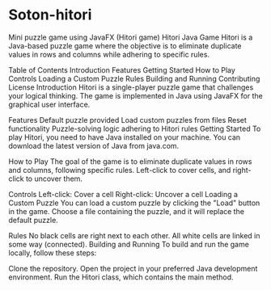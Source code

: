 # Soton-hitori
Mini puzzle game using JavaFX (Hitori game)
Hitori Java Game
Hitori is a Java-based puzzle game where the objective is to eliminate duplicate values in rows and columns while adhering to specific rules.

Table of Contents
Introduction
Features
Getting Started
How to Play
Controls
Loading a Custom Puzzle
Rules
Building and Running
Contributing
License
Introduction
Hitori is a single-player puzzle game that challenges your logical thinking. The game is implemented in Java using JavaFX for the graphical user interface.

Features
Default puzzle provided
Load custom puzzles from files
Reset functionality
Puzzle-solving logic adhering to Hitori rules
Getting Started
To play Hitori, you need to have Java installed on your machine. You can download the latest version of Java from java.com.

How to Play
The goal of the game is to eliminate duplicate values in rows and columns, following specific rules. Left-click to cover cells, and right-click to uncover them.

Controls
Left-click: Cover a cell
Right-click: Uncover a cell
Loading a Custom Puzzle
You can load a custom puzzle by clicking the "Load" button in the game. Choose a file containing the puzzle, and it will replace the default puzzle.

Rules
No black cells are right next to each other.
All white cells are linked in some way (connected).
Building and Running
To build and run the game locally, follow these steps:

Clone the repository.
Open the project in your preferred Java development environment.
Run the Hitori class, which contains the main method.
